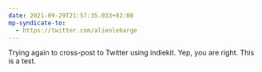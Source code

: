 ```yaml
---
date: 2021-09-29T21:57:35.033+02:00
mp-syndicate-to:
  - https://twitter.com/alienlebarge
---
```

Trying again to cross-post to Twitter using indiekit.
Yep, you are right. This is a test.
